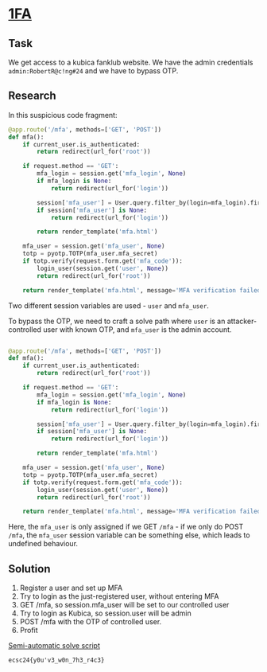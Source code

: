 # [1FA](https://hack.cert.pl/challenge/1fa)

## Task

We get access to a kubica fanklub website. We have the admin credentials `admin:RobertR@c!ng#24` and we have to bypass OTP.

## Research

In this suspicious code fragment:

```py
@app.route('/mfa', methods=['GET', 'POST'])
def mfa():
    if current_user.is_authenticated:
        return redirect(url_for('root'))

    if request.method == 'GET':
        mfa_login = session.get('mfa_login', None)
        if mfa_login is None:
            return redirect(url_for('login'))

        session['mfa_user'] = User.query.filter_by(login=mfa_login).first()
        if session['mfa_user'] is None:
            return redirect(url_for('login'))

        return render_template('mfa.html')

    mfa_user = session.get('mfa_user', None)
    totp = pyotp.TOTP(mfa_user.mfa_secret)
    if totp.verify(request.form.get('mfa_code')):
        login_user(session.get('user', None))
        return redirect(url_for('root'))

    return render_template('mfa.html', message='MFA verification failed!', type='warning')
```

Two different session variables are used - `user` and `mfa_user`.

To bypass the OTP, we need to craft a solve path where `user` is an attacker-controlled user with known OTP, and `mfa_user` is the admin account.


```py

@app.route('/mfa', methods=['GET', 'POST'])
def mfa():
    if current_user.is_authenticated:
        return redirect(url_for('root'))

    if request.method == 'GET':
        mfa_login = session.get('mfa_login', None)
        if mfa_login is None:
            return redirect(url_for('login'))

        session['mfa_user'] = User.query.filter_by(login=mfa_login).first()
        if session['mfa_user'] is None:
            return redirect(url_for('login'))

        return render_template('mfa.html')

    mfa_user = session.get('mfa_user', None)
    totp = pyotp.TOTP(mfa_user.mfa_secret)
    if totp.verify(request.form.get('mfa_code')):
        login_user(session.get('user', None))
        return redirect(url_for('root'))

    return render_template('mfa.html', message='MFA verification failed!', type='warning')
```

Here, the `mfa_user` is only assigned if we GET `/mfa` - if we only do POST `/mfa`, the `mfa_user` session variable can be something else, which leads to undefined behaviour.

## Solution

1. Register a user and set up MFA
2. Try to login as the just-registered user, without entering MFA
3. GET /mfa, so session.mfa_user will be set to our controlled user
4. Try to login as Kubica, so session.user will be admin
5. POST /mfa with the OTP of controlled user.
6. Profit


[Semi-automatic solve script](./solve.py)

`ecsc24{y0u'v3_w0n_7h3_r4c3}`